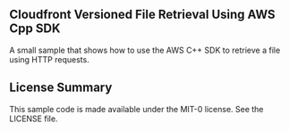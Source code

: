 ## Cloudfront Versioned File Retrieval Using AWS Cpp SDK

A small sample that shows how to use the AWS C++ SDK to retrieve a file using HTTP requests.

## License Summary

This sample code is made available under the MIT-0 license. See the LICENSE file.
